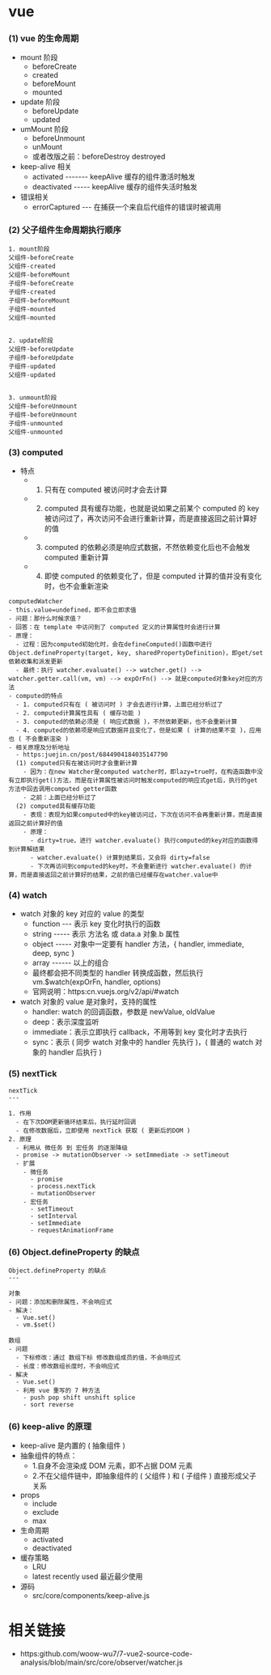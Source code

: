 # vue

### (1) vue 的生命周期

- mount 阶段
  - beforeCreate
  - created
  - beforeMount
  - mounted
- update 阶段
  - beforeUpdate
  - updated
- umMount 阶段
  - beforeUnmount
  - unMount
  - 或者改版之前：beforeDestroy destroyed
- keep-alive 相关
  - activated ------- keepAlive 缓存的组件激活时触发
  - deactivated ----- keepAlive 缓存的组件失活时触发
- 错误相关
  - errorCaptured --- 在捕获一个来自后代组件的错误时被调用

### (2) 父子组件生命周期执行顺序

```
1. mount阶段
父组件-beforeCreate
父组件-created
父组件-beforeMount
子组件-beforeCreate
子组件-created
子组件-beforeMount
子组件-mounted
父组件-mounted


2. update阶段
父组件-beforeUpdate
子组件-beforeUpdate
子组件-updated
父组件-updated


3. unmount阶段
父组件-beforeUnmount
子组件-beforeUnmount
子组件-unmounted
父组件-unmounted
```

### (3) computed

- 特点
  - 1. 只有在 computed 被访问时才会去计算
  - 2. computed 具有缓存功能，也就是说如果之前某个 computed 的 key 被访问过了，再次访问不会进行重新计算，而是直接返回之前计算好的值
  - 3. computed 的依赖必须是响应式数据，不然依赖变化后也不会触发 computed 重新计算
  - 4. 即使 computed 的依赖变化了，但是 computed 计算的值并没有变化时，也不会重新渲染

```
computedWatcher
- this.value=undefined，即不会立即求值
- 问题：那什么时候求值？
- 回答：在 template 中访问到了 computed 定义的计算属性时会进行计算
- 原理：
  - 过程：因为computed初始化时，会在defineComputed()函数中进行Object.defineProperty(target, key, sharedPropertyDefinition)，即get/set依赖收集和派发更新
  - 最终：执行 watcher.evaluate() --> watcher.get() --> watcher.getter.call(vm, vm) --> expOrFn() --> 就是computed对象key对应的方法
- computed的特点
  - 1. computed只有在 ( 被访问时 ) 才会去进行计算，上面已经分析过了
  - 2. computed计算属性具有 ( 缓存功能 )
  - 3. computed的依赖必须是 ( 响应式数据 )，不然依赖更新，也不会重新计算
  - 4. computed的依赖项是响应式数据并且变化了，但是如果 ( 计算的结果不变 )，应用也 ( 不会重新渲染 )
- 相关原理及分析地址
  - https:juejin.cn/post/6844904184035147790
  (1) computed只有在被访问时才会重新计算
    - 因为：在new Watcher是computed watcher时，即lazy=true时，在构造函数中没有立即执行get()方法，而是在计算属性被访问时触发computed的响应式get后，执行的get方法中回去调用computed getter函数
    - 之前：上面已经分析过了
  (2) computed具有缓存功能
    - 表现：表现为如果computed中的key被访问过，下次在访问不会再重新计算，而是直接返回之前计算好的值
    - 原理：
      - dirty=true，进行 watcher.evaluate() 执行computed的key对应的函数得到计算解结果
      - watcher.evaluate() 计算到结果后，又会将 dirty=false
      - 下次再访问到computed的key时，不会重新进行 watcher.evaluate() 的计算，而是直接返回之前计算好的结果，之前的值已经缓存在watcher.value中
```

### (4) watch

- watch 对象的 key 对应的 value 的类型
  - function --- 表示 key 变化时执行的函数
  - string ----- 表示 方法名 或 data.a 对象.b 属性
  - object ----- 对象中一定要有 handler 方法，{ handler, immediate, deep, sync }
  - array ------ 以上的组合
  - 最终都会把不同类型的 handler 转换成函数，然后执行 vm.$watch(expOrFn, handler, options)
  - 官网说明：https:cn.vuejs.org/v2/api/#watch
- watch 对象的 value 是对象时，支持的属性
  - handler: watch 的回调函数，参数是 newValue, oldValue
  - deep：表示深度监听
  - immediate：表示立即执行 callback，不用等到 key 变化时才去执行
  - sync：表示 ( 同步 watch 对象中的 handler 先执行 )，( 普通的 watch 对象的 handler 后执行 )

### (5) nextTick

```
nextTick
---

1. 作用
  - 在下次DOM更新循环结束后，执行延时回调
  - 在修改数据后，立即使用 nextTick 获取 ( 更新后的DOM )
2. 原理
  - 利用从 微任务 到 宏任务 的逐渐降级
  - promise -> mutationObserver -> setImmediate -> setTimeout
  - 扩展
    - 微任务
      - promise
      - process.nextTick
      - mutationObserver
    - 宏任务
      - setTimeout
      - setInterval
      - setImmediate
      - requestAnimationFrame
```

### (6) Object.defineProperty 的缺点

```
Object.defineProperty 的缺点
---

对象
- 问题：添加和删除属性，不会响应式
- 解决：
  - Vue.set()
  - vm.$set()

数组
- 问题
  - 下标修改：通过 数组下标 修改数组成员的值，不会响应式
  - 长度：修改数组长度时，不会响应式
- 解决
  - Vue.set()
  - 利用 vue 重写的 7 种方法
    - push pop shift unshift splice
    - sort reverse
```

### (6) keep-alive 的原理

- keep-alive 是内置的 ( 抽象组件 )
- 抽象组件的特点：
  - 1.自身不会渲染成 DOM 元素，即不占据 DOM 元素
  - 2.不在父组件链中，即抽象组件的 ( 父组件 ) 和 ( 子组件 ) 直接形成父子关系
- props
  - include
  - exclude
  - max
- 生命周期
  - activated
  - deactivated
- 缓存策略
  - LRU
  - latest recently used 最近最少使用
- 源码
  - src/core/components/keep-alive.js

# 相关链接

- https:github.com/woow-wu7/7-vue2-source-code-analysis/blob/main/src/core/observer/watcher.js
